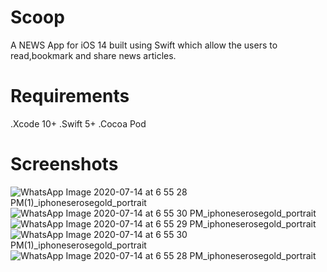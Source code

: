 # Scoop

A NEWS App for iOS 14 built using Swift which allow the users to read,bookmark and share news articles.

# Requirements

.Xcode 10+
.Swift 5+
.Cocoa Pod

# Screenshots


![WhatsApp Image 2020-07-14 at 6 55 28 PM(1)_iphoneserosegold_portrait](https://user-images.githubusercontent.com/51410810/87435407-5584e700-c609-11ea-9ff2-fcfe23062bb3.png)
![WhatsApp Image 2020-07-14 at 6 55 30 PM_iphoneserosegold_portrait](https://user-images.githubusercontent.com/51410810/87435422-5ae23180-c609-11ea-990d-47e865822c7d.png)
![WhatsApp Image 2020-07-14 at 6 55 29 PM_iphoneserosegold_portrait](https://user-images.githubusercontent.com/51410810/87435438-5fa6e580-c609-11ea-8afa-de3ffba67df8.png)
![WhatsApp Image 2020-07-14 at 6 55 30 PM(1)_iphoneserosegold_portrait](https://user-images.githubusercontent.com/51410810/87435449-633a6c80-c609-11ea-9318-78ed74eff4a9.png)
![WhatsApp Image 2020-07-14 at 6 55 28 PM_iphoneserosegold_portrait](https://user-images.githubusercontent.com/51410810/87435484-6d5c6b00-c609-11ea-9f52-92c534dfcf77.png)

